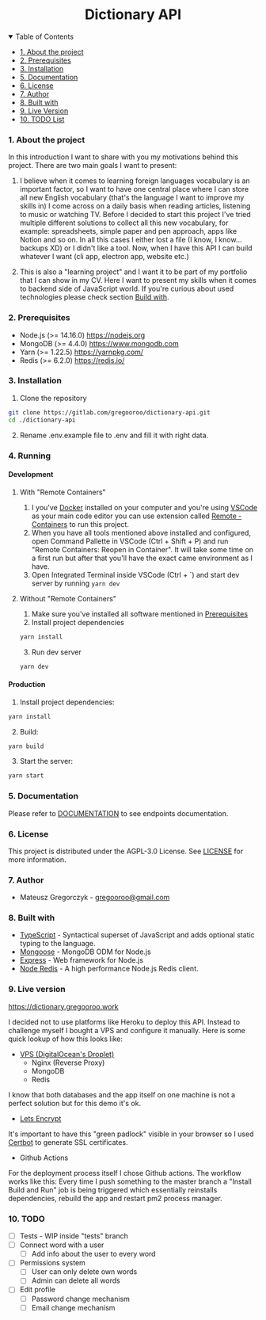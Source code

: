<h1 align="center">
    Dictionary API
</h1>

<details open>
    <summary>Table of Contents</summary>
    
- [1. About the project](#1-about-the-project)
- [2. Prerequisites](#2-prerequisites)
- [3. Installation](#3-installation)
- [5. Documentation](#5-documentation)
- [6. License](#6-license)
- [7. Author](#7-author)
- [8. Built with](#8-built-with)
- [9. Live Version](#9-live-version)
- [10. TODO List](#10-todo)

</details>

### 1. About the project

In this introduction I want to share with you my motivations behind this project. There are two main goals I want to present:

1. I believe when it comes to learning foreign languages vocabulary is an important factor, so I want to have one central place where I can store all new English vocabulary (that's the language I want to improve my skills in) I come across on a daily basis when reading articles, listening to music or watching TV. Before I decided to start this project I've tried multiple different solutions to collect all this new vocabulary, for example: spreadsheets, simple paper and pen approach, apps like Notion and so on. In all this cases I either lost a file (I know, I know... backups XD) or I didn't like a tool. Now, when I have this API I can build whatever I want (cli app, electron app, website etc.)

2. This is also a "learning project" and I want it to be part of my portfolio that I can show in my CV. Here I want to present my skills when it comes to backend side of JavaScript world. If you're curious about used technologies please check section [Build with](#8-built-with).

### 2. Prerequisites

-   Node.js (>= 14.16.0) https://nodejs.org
-   MongoDB (>= 4.4.0) https://www.mongodb.com
-   Yarn (>= 1.22.5) https://yarnpkg.com/
-   Redis (>= 6.2.0) https://redis.io/

### 3. Installation

1. Clone the repository

```sh
git clone https://gitlab.com/gregooroo/dictionary-api.git
cd ./dictionary-api
```

2. Rename .env.example file to .env and fill it with right data.

### 4. Running

#### Development

1. With "Remote Containers"

    1. I you've [Docker](https://www.docker.com/) installed on your computer and you're using [VSCode](https://code.visualstudio.com/) as your main code editor you can use extension called [Remote - Containers](https://marketplace.visualstudio.com/items?itemName=ms-vscode-remote.remote-containers) to run this project.
    2. When you have all tools mentioned above installed and configured, open Command Pallette in VSCode (Ctrl + Shift + P) and run "Remote Containers: Reopen in Container". It will take some time on a first run but after that you'll have the exact came environment as I have.
    3. Open Integrated Terminal inside VSCode (Ctrl + \`) and start dev server by running `yarn dev`

2. Without "Remote Containers"
    1. Make sure you've installed all software mentioned in [Prerequisites](#2-prerequisites)
    2. Install project dependencies
    ```sh
    yarn install
    ```
    3. Run dev server
    ```sh
    yarn dev
    ```

#### Production

1. Install project dependencies:

```sh
yarn install
```

2. Build:

```sh
yarn build
```

3. Start the server:

```sh
yarn start
```

### 5. Documentation

Please refer to [DOCUMENTATION](DOCUMENTATION.md) to see endpoints documentation.

### 6. License

This project is distributed under the AGPL-3.0 License. See [LICENSE](./LICENSE) for more information.

### 7. Author

-   Mateusz Gregorczyk - gregooroo@gmail.com

### 8. Built with

-   [TypeScript](https://www.typescriptlang.org/) - Syntactical superset of JavaScript and adds optional static typing to the language.
-   [Mongoose](https://mongoosejs.com/) - MongoDB ODM for Node.js
-   [Express](https://expressjs.com/) - Web framework for Node.js
-   [Node Redis](https://github.com/NodeRedis/node-redis) - A high performance Node.js Redis client.

### 9. Live version

https://dictionary.gregooroo.work

I decided not to use platforms like Heroku to deploy this API. Instead to challenge myself I bought a VPS and configure it manually. Here is some quick lookup of how this looks like:

-   [VPS (DigitalOcean's Droplet)](https://www.digitalocean.com/)
    -   Nginx (Reverse Proxy)
    -   MongoDB
    -   Redis

I know that both databases and the app itself on one machine is not a perfect solution but for this demo it's ok.

-   [Lets Encrypt](https://letsencrypt.org/)

It's important to have this "green padlock" visible in your browser so I used [Certbot](https://certbot.eff.org/lets-encrypt/ubuntufocal-nginx) to generate SSL certificates.

-   Github Actions

For the deployment process itself I chose Github actions. The workflow works like this: Every time I push something to the master branch a "Install Build and Run" job is being triggered which essentially reinstalls dependencies, rebuild the app and restart pm2 process manager.

### 10. TODO

-   [ ] Tests - WIP inside "tests" branch
-   [ ] Connect word with a user
    -   [ ] Add info about the user to every word
-   [ ] Permissions system
    -   [ ] User can only delete own words
    -   [ ] Admin can delete all words
-   [ ] Edit profile
    -   [ ] Password change mechanism
    -   [ ] Email change mechanism
